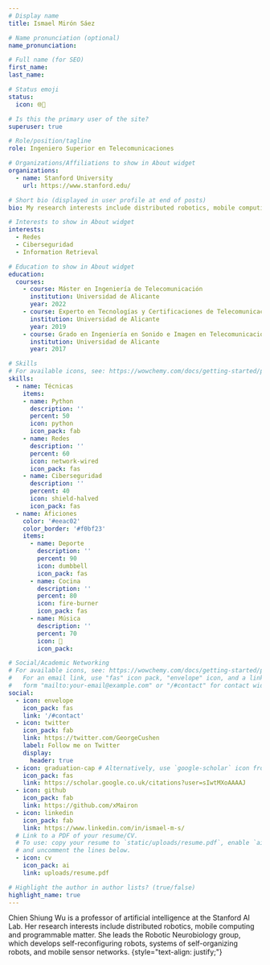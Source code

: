 ```yaml
---
# Display name
title: Ismael Mirón Sáez

# Name pronunciation (optional)
name_pronunciation: 

# Full name (for SEO)
first_name: 
last_name: 

# Status emoji
status:
  icon: 🌐🔐

# Is this the primary user of the site?
superuser: true

# Role/position/tagline
role: Ingeniero Superior en Telecomunicaciones

# Organizations/Affiliations to show in About widget
organizations:
  - name: Stanford University
    url: https://www.stanford.edu/

# Short bio (displayed in user profile at end of posts)
bio: My research interests include distributed robotics, mobile computing and programmable matter.

# Interests to show in About widget
interests:
  - Redes
  - Ciberseguridad
  - Information Retrieval

# Education to show in About widget
education:
  courses:
    - course: Máster en Ingeniería de Telecomunicación
      institution: Universidad de Alicante
      year: 2022
    - course: Experto en Tecnologías y Certificaciones de Telecomunicaciones
      institution: Universidad de Alicante
      year: 2019
    - course: Grado en Ingeniería en Sonido e Imagen en Telecomunicación
      institution: Universidad de Alicante
      year: 2017

# Skills
# For available icons, see: https://wowchemy.com/docs/getting-started/page-builder/#icons
skills:
  - name: Técnicas
    items:
    - name: Python
      description: ''
      percent: 50
      icon: python
      icon_pack: fab
    - name: Redes
      description: ''
      percent: 60
      icon: network-wired
      icon_pack: fas
    - name: Ciberseguridad
      description: ''
      percent: 40
      icon: shield-halved
      icon_pack: fas
  - name: Aficiones
    color: '#eeac02'
    color_border: '#f0bf23'
    items:
      - name: Deporte
        description: ''
        percent: 90
        icon: dumbbell
        icon_pack: fas
      - name: Cocina
        description: ''
        percent: 80
        icon: fire-burner
        icon_pack: fas
      - name: Música
        description: ''
        percent: 70
        icon: 🎹	
        icon_pack:

# Social/Academic Networking
# For available icons, see: https://wowchemy.com/docs/getting-started/page-builder/#icons
#   For an email link, use "fas" icon pack, "envelope" icon, and a link in the
#   form "mailto:your-email@example.com" or "/#contact" for contact widget.
social:
  - icon: envelope
    icon_pack: fas
    link: '/#contact'
  - icon: twitter
    icon_pack: fab
    link: https://twitter.com/GeorgeCushen
    label: Follow me on Twitter
    display:
      header: true
  - icon: graduation-cap # Alternatively, use `google-scholar` icon from `ai` icon pack
    icon_pack: fas
    link: https://scholar.google.co.uk/citations?user=sIwtMXoAAAAJ
  - icon: github
    icon_pack: fab
    link: https://github.com/xMairon
  - icon: linkedin
    icon_pack: fab
    link: https://www.linkedin.com/in/ismael-m-s/
  # Link to a PDF of your resume/CV.
  # To use: copy your resume to `static/uploads/resume.pdf`, enable `ai` icons in `params.yaml`,
  # and uncomment the lines below.
  - icon: cv
    icon_pack: ai
    link: uploads/resume.pdf

# Highlight the author in author lists? (true/false)
highlight_name: true
---
```


Chien Shiung Wu is a professor of artificial intelligence at the Stanford AI Lab. Her research interests include distributed robotics, mobile computing and programmable matter. She leads the Robotic Neurobiology group, which develops self-reconfiguring robots, systems of self-organizing robots, and mobile sensor networks.
{style="text-align: justify;"}
